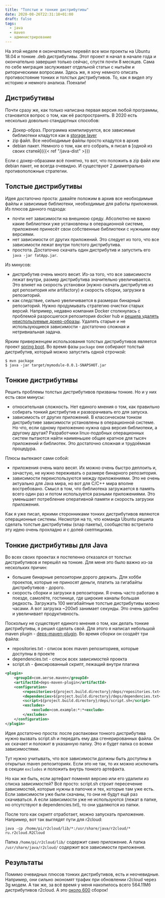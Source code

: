 ```yaml
---
title: "Толстые и тонкие дистрибутивы"
date: 2020-08-26T22:31:18+01:00
draft: false
tags:
  - java
  - maven
  - администрирование
---
```

На этой неделе я окончательно перевёл все мои проекты на Ubuntu 18.04 и тонкие .deb дистрибутивы. Этот проект я начал в начале года и окончательно завершил только сейчас, спустя почти 8 месяцев. Сама по себе миграция заслуживает отдельной статьи с нытьём и риторическими вопросами. Здесь же, я хочу немного описать противостояние тонких и толстых дистрибутивов. То, как я видел эту историю и немного анализа. Поехали!

## Дистрибутивы

Почти сразу же, как только написана первая версия любой программы, становится вопрос о том, как её распространять. В 2020 есть несколько довольно стандартных способов:

 * Докер-образ. Программа компилируется, все зависимые библиотеки кладутся как в [storage layer](https://docs.docker.com/storage/storagedriver/)
 * zip файл. Все необходимые файлы просто кладутся в архив
 * debian пакет. Немного о том, как его собрать, я писал в [одной из своих статей]({{< ref "/java-dist" >}})

Если с докер-образами всё понятно, то вот, что положить в zip файл или debian пакет, не всегда очевидно. И существуют 2 диаметрально противоположные стратегии.

## Толстые дистрибутивы

Идея достаточно проста: давайте положим в архив все необходимые файлы и зависимые библиотеки, необходимые для работы приложения. Из плюсов данного подхода:

 * почти нет зависимости на внешнюю среду. Абсолютно не важно какие библиотеки уже установлены в операционной системе, приложение принесёт свои собственные библиотеки с нужными ему версиями.
 * нет зависимости от других приложений. Это следует из того, что все зависимости лежат внутри толстого дистрибутива.
 * простота. Достаточно скачать один дистрибутив и запустить его ```java -jar fatApp.jar```.
 
Из минусов:

 * дистрибутив очень много весит. Из-за того, что все зависимости лежат внутри, размер дистрибутива значительно увеличивается. Это влияет на скорость установки (нужно скачать дистрибутив из apt репозитория или artifactory) и скорость сборки, загрузки в репозиторий.
 * как следствие, сильно увеличивается в размерах бинарный репозиторий. Нужно продумывать стратегию очистки старых версий. Например, недавно компания Docker столкнулась с проблемой разросшегося репозитория docker hub и [решила удалять неиспользуемые докер-образы](https://www.docker.com/pricing/retentionfaq). Удалять старые и не использующиеся зависимости - достаточно сложная и нетривиальная задача.
 
Ярким приверженцем использования толстых дистрибутивов является проект [spring boot](https://docs.spring.io/spring-boot/docs/2.1.5.RELEASE/reference/html/build-tool-plugins-maven-plugin.html). Во время фазы ```package``` они собирают толстый дистрибутив, который можно запустить одной строчкой:

```
$ mvn package
$ java -jar target/mymodule-0.0.1-SNAPSHOT.jar
```

## Тонкие дистрибутивы

Решить проблемы толстых дистрибутивов призваны тонкие. Но и у них есть свои минусы:

 * относительная сложность. Нет единого мнения о том, как правильно собирать тонкий дистрибутив и разворачивать его для запуска.
 * зависимость от других приложений. В классическом тонком дистрибутиве зависимости установлены в операционной системе. Но что, если одному приложению нужна одна версия библиотеки, а другому другая? Разработчики linux-подобных операционных систем пытаются найти наименьшее общее кратное для тысяч приложений и библиотек. Это достаточно сложная и трудоёмкая процедура.
 
Плюсы вытекают сами собой:

 * приложения очень мало весят. Их можно очень быстро деплоить и, зачастую, не нужно переживать о размере бинарного репозитория.
 * зависимости переиспользуются между приложениями. Это не очень актуально для Java мира, но вот для C/C++ мира вполне востребовано. Смысл в том, что библиотека загружается в память всего один раз и потом используется разными приложениями. Это уменьшает потребление оперативной памяти и скорость загрузки приложения.
 
Как я уже писал, яркими сторонниками тонких дистрибутивов являются операционные системы. Несмотря на то, что команда Ubuntu решила сделать толстые дистрибутивы (snap пакеты), сообщество встретило эту идею очень прохладно и с долей скептицизма.

## Тонкие дистрибутивы для Java

Во всех своих проектах я постепенно отказался от толстых дистрибутивов и перешёл на тонкие. Для меня это было важно из-за нескольких причин:

 * большие бинарные репозитории дорого держать. Для хобби проектов, которые не приносят деньги, платить за гигабайты дистрибутивов - дорого.
 * скорость сборки и загрузки в репозитории. Я очень часто работаю в поезде, самолёте, гостинице, где широкие каналы большая редкость. Загружать 100 мегабайтные толстые дистрибутивы можно часами. А вот загрузка ~200кб занимает секунды. Это очень удобно и увеличивает продуктивность.
 
Поскольку не существует единого мнения о том, как делать тонкие дистрибутивы, я решил сделать свой. Для этого я написал небольшой maven plugin - [deps-maven-plugin](https://github.com/dernasherbrezon/deps-maven-plugin). Во время сборки он создаёт три файла:

 * repositories.txt - список всех maven репозиториев, которые доступны в проекте
 * dependencies.txt - список всех зависимостей проекта
 * script.sh - фиксированный скрипт, лежащий внутри плагина

```xml
<plugin>
	<groupId>com.aerse.maven</groupId>
	<artifactId>deps-maven-plugin</artifactId>
	<configuration>
		<repositories>${project.build.directory}/deps/repositories.txt</repositories>
		<dependencies>${project.build.directory}/deps/dependencies.txt</dependencies>
		<script>${project.build.directory}/deps/script.sh</script>
		<excludes>
			<exclude>com.example:*:*<exclude>
		</excludes>
	</configuration>
</plugin>
```

Идея достаточно проста: после распаковки тонкого дистрибутива нужно вызвать script.sh и передать ему два сгенерированных файла. Он их скачает и положит в указанную папку. Это и будет папка со всеми зависимостями.

Тут нужно учитывать, что все зависимости должны быть доступны в открытых maven репозиториях. Если это не так, то их можно исключить в секции ```excludes``` и положить внутрь тонкого артефакта.

Но как же быть, если артефакт поменял версию или его удалили из списка зависимостей? Всё просто: script.sh строит пересечение зависимостей, которые нужны в папочке и тех, которые там уже есть. Если зависимости уже были скачаны, то они не будут ещё раз скачиваться. А если зависимости уже не используются (лежат в папке, но отсутствуют в dependencies.txt), то они удаляются из папки.

После того как скрипт отработает, можно запускать приложение. Например, вот так выглядят пути для r2cloud:

```
java -cp /home/pi/r2cloud/lib/*:/usr/share/java/r2cloud/* ru.r2cloud.R2Cloud
```

Папка ```/home/pi/r2cloud/lib/``` содержит само приложение. А папка ```/usr/share/java/r2cloud/``` содержит все зависимости приложения.

## Результаты

Помимо очевидных плюсов тонких дистрибутивов, есть и неочевидные. Например, они сильно экономят трафик при обновлении r2cloud через 3g модем. А так же, за всё время у меня накопилось всего 564.11Мб дистрибутивов r2cloud. А это [около 600](https://travis-ci.org/github/dernasherbrezon/r2cloud) сборок!